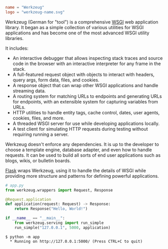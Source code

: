 ~~~~toml
name = "Werkzeug"
logo = "werkzeug-name.svg"
~~~~

Werkzeug (German for "tool") is a comprehensive [WSGI] web application library.
It began as a simple collection of various utilities for WSGI applications and
has become one of the most advanced WSGI utility libraries.

It includes:

-   An interactive debugger that allows inspecting stack traces and source code
    in the browser with an interactive interpreter for any frame in the stack.
-   A full-featured request object with objects to interact with headers, query
    args, form data, files, and cookies.
-   A response object that can wrap other WSGI applications and handle streaming
    data.
-   A routing system for matching URLs to endpoints and generating URLs for
    endpoints, with an extensible system for capturing variables from URLs.
-   HTTP utilities to handle entity tags, cache control, dates, user agents,
    cookies, files, and more.
-   A threaded WSGI server for use while developing applications locally.
-   A test client for simulating HTTP requests during testing without requiring
    running a server.

Werkzeug doesn't enforce any dependencies. It is up to the developer to choose a
template engine, database adapter, and even how to handle requests. It can be
used to build all sorts of end user applications such as blogs, wikis, or
bulletin boards.

[Flask] wraps Werkzeug, using it to handle the details of WSGI while providing
more structure and patterns for defining powerful applications.

[WSGI]: https://peps.python.org/pep-3333/
[Flask]: flask.md

```python
# app.py
from werkzeug.wrappers import Request, Response

@Request.application
def application(request: Request) -> Response:
    return Response("Hello, World!")

if __name__ == "__main__":
    from werkzeug.serving import run_simple
    run_simple("127.0.0.1", 5000, application)
```

```
$ python -m app
  * Running on http://127.0.0.1:5000/ (Press CTRL+C to quit)
```
